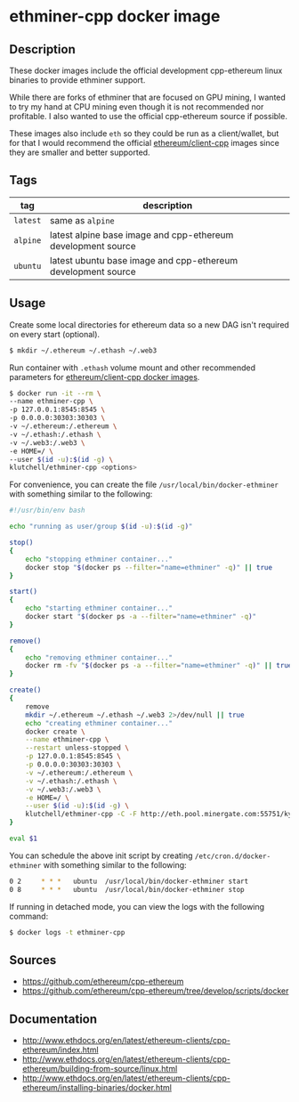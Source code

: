 # ethminer-cpp docker image

## Description

These docker images include the official development cpp-ethereum linux binaries to provide ethminer support.

While there are forks of ethminer that are focused on GPU mining, I wanted to try my hand at CPU mining
even though it is not recommended nor profitable. I also wanted to use the official cpp-ethereum source if possible.

These images also include `eth` so they could be run as a client/wallet, but for that I would recommend the official
[ethereum/client-cpp](https://hub.docker.com/r/ethereum/client-cpp/) images since they are smaller and better supported.

## Tags

|tag|description|
| --- | --- |
|`latest`|same as `alpine`|
|`alpine`|latest alpine base image and cpp-ethereum development source|
|`ubuntu`|latest ubuntu base image and cpp-ethereum development source|

## Usage

Create some local directories for ethereum data so a new DAG isn't required on every start (optional).
```bash
$ mkdir ~/.ethereum ~/.ethash ~/.web3
```

Run container with `.ethash` volume mount and other recommended parameters for [ethereum/client-cpp docker images](http://www.ethdocs.org/en/latest/ethereum-clients/cpp-ethereum/installing-binaries/docker.html).
```bash
$ docker run -it --rm \
--name ethminer-cpp \
-p 127.0.0.1:8545:8545 \
-p 0.0.0.0:30303:30303 \
-v ~/.ethereum:/.ethereum \
-v ~/.ethash:/.ethash \
-v ~/.web3:/.web3 \
-e HOME=/ \
--user $(id -u):$(id -g) \
klutchell/ethminer-cpp <options>
```

For convenience, you can create the file `/usr/local/bin/docker-ethminer` with something similar to the following:
```bash
#!/usr/bin/env bash

echo "running as user/group $(id -u):$(id -g)"

stop()
{
	echo "stopping ethminer container..."
	docker stop "$(docker ps --filter="name=ethminer" -q)" || true
}

start()
{
	echo "starting ethminer container..."
	docker start "$(docker ps -a --filter="name=ethminer" -q)"
}

remove()
{
	echo "removing ethminer container..."
	docker rm -fv "$(docker ps -a --filter="name=ethminer" -q)" || true
}

create()
{
	remove
	mkdir ~/.ethereum ~/.ethash ~/.web3 2>/dev/null || true
	echo "creating ethminer container..."
	docker create \
	--name ethminer-cpp \
	--restart unless-stopped \
	-p 127.0.0.1:8545:8545 \
	-p 0.0.0.0:30303:30303 \
	-v ~/.ethereum:/.ethereum \
	-v ~/.ethash:/.ethash \
	-v ~/.web3:/.web3 \
	-e HOME=/ \
	--user $(id -u):$(id -g) \
	klutchell/ethminer-cpp -C -F http://eth.pool.minergate.com:55751/kylemharding@gmail.com --disable-submit-hashrate
}

eval $1
```

You can schedule the above init script by creating `/etc/cron.d/docker-ethminer` with something similar to the following:
```bash
0 2     * * *   ubuntu  /usr/local/bin/docker-ethminer start
0 8     * * *   ubuntu  /usr/local/bin/docker-ethminer stop
```

If running in detached mode, you can view the logs with the following command:
```bash
$ docker logs -t ethminer-cpp
```

## Sources

* https://github.com/ethereum/cpp-ethereum
* https://github.com/ethereum/cpp-ethereum/tree/develop/scripts/docker

## Documentation

* http://www.ethdocs.org/en/latest/ethereum-clients/cpp-ethereum/index.html
* http://www.ethdocs.org/en/latest/ethereum-clients/cpp-ethereum/building-from-source/linux.html
* http://www.ethdocs.org/en/latest/ethereum-clients/cpp-ethereum/installing-binaries/docker.html
